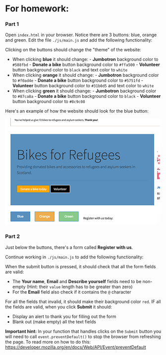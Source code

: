 # For homework:
 
### Part 1

Open `index.html` in your browser. Notice there are 3 buttons: blue, orange and green.
Edit the file `./js/main.js` and add the following functionality:

Clicking on the buttons should change the "theme" of the website:

- When clicking **blue** it should change:
        - **Jumbotron** background color to `#588fbd`
        - **Donate a bike** button background color to `#ffa500`
        - **Volunteer** button background color to `black` and text color to `white`
- When clicking **orange** it should change:
        - **Jumbotron** background color to `#f0ad4e`
        - **Donate a bike** button background color to `#5751fd`
        - **Volunteer** button background color to `#31b0d5` and text color to `white`
- When clicking **green** it should change:
        - **Jumbotron** background color to `#87ca8a`
        - **Donate a bike** button background color to `black`
        - **Volunteer** button background color to `#8c9c08`

Here's an example of how the website should look for the blue button:

![Blue button example](images/blue_clicked.png)
 
### Part 2

Just below the buttons, there's a form called **Register with us**.

Continue working in `./js/main.js` to add the following functionality:

When the submit button is pressed, it should check that all the form fields are valid:
- The **Your name**, **Email** and **Describe yourself** fields need to be non-empty (Hint: their `value` length has to be greater than zero)
- For the **Email** field also check if it contains the `@` character

For all the fields that invalid, it should make their background color `red`.
IF all the fields are valid, when you click **Submit** it should:
- Display an alert to thank you for filling out the form
- Blank out (make empty) all the text fields

**Important hint:** In your function that handles clicks on the `Submit` button you will need to call `event.preventDefault()` to stop the browser from refreshing the page. To read more on how to do this: https://developer.mozilla.org/en/docs/Web/API/Event/preventDefault 